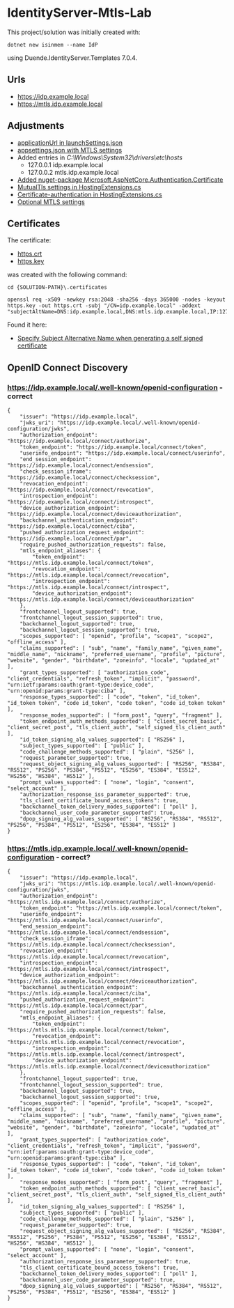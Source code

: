 # IdentityServer-Mtls-Lab

This project/solution was initially created with:

	dotnet new isinmem --name IdP

using Duende.IdentityServer.Templates 7.0.4.

## Urls

- https://idp.example.local
- https://mtls.idp.example.local

## Adjustments

- [applicationUrl in launchSettings.json](/Source/IdP/Properties/launchSettings.json#L9)
- [appsettings.json with MTLS settings](/Source/IdP/appsettings.json)
- Added entries in *C:\Windows\System32\drivers\etc\hosts*
	- 127.0.0.1 idp.example.local
	- 127.0.0.2 mtls.idp.example.local
- [Added nuget-package Microsoft.AspNetCore.Authentication.Certificate](/Source/IdP/IdP.csproj#L11)
- [MutualTls settings in HostingExtensions.cs](/Source/IdP/HostingExtensions.cs#L25)
- [Certificate-authentication in HostingExtensions.cs](/Source/IdP/HostingExtensions.cs#L50)
- [Optional MTLS settings](/Source/IdP/Program.cs#L16)

## Certificates

The certificate:

- [https.crt](/.certificates/https.crt)
- [https.key](/.certificates/https.key)

was created with the following command:

	cd {SOLUTION-PATH}\.certificates

	openssl req -x509 -newkey rsa:2048 -sha256 -days 365000 -nodes -keyout https.key -out https.crt -subj "/CN=idp.example.local" -addext "subjectAltName=DNS:idp.example.local,DNS:mtls.idp.example.local,IP:127.0.0.1,IP:127.0.0.2"

Found it here:

- [Specify Subject Alternative Name when generating a self signed certificate](https://stackoverflow.com/questions/33138148/specify-subject-alternative-name-when-generating-a-self-signed-certificate#answer-64344995)

## OpenID Connect Discovery

### https://idp.example.local/.well-known/openid-configuration - correct

	{
		"issuer": "https://idp.example.local",
		"jwks_uri": "https://idp.example.local/.well-known/openid-configuration/jwks",
		"authorization_endpoint": "https://idp.example.local/connect/authorize",
		"token_endpoint": "https://idp.example.local/connect/token",
		"userinfo_endpoint": "https://idp.example.local/connect/userinfo",
		"end_session_endpoint": "https://idp.example.local/connect/endsession",
		"check_session_iframe": "https://idp.example.local/connect/checksession",
		"revocation_endpoint": "https://idp.example.local/connect/revocation",
		"introspection_endpoint": "https://idp.example.local/connect/introspect",
		"device_authorization_endpoint": "https://idp.example.local/connect/deviceauthorization",
		"backchannel_authentication_endpoint": "https://idp.example.local/connect/ciba",
		"pushed_authorization_request_endpoint": "https://idp.example.local/connect/par",
		"require_pushed_authorization_requests": false,
		"mtls_endpoint_aliases": {
			"token_endpoint": "https://mtls.idp.example.local/connect/token",
			"revocation_endpoint": "https://mtls.idp.example.local/connect/revocation",
			"introspection_endpoint": "https://mtls.idp.example.local/connect/introspect",
			"device_authorization_endpoint": "https://mtls.idp.example.local/connect/deviceauthorization"
		},
		"frontchannel_logout_supported": true,
		"frontchannel_logout_session_supported": true,
		"backchannel_logout_supported": true,
		"backchannel_logout_session_supported": true,
		"scopes_supported": [ "openid", "profile", "scope1", "scope2", "offline_access" ],
		"claims_supported": [ "sub", "name", "family_name", "given_name", "middle_name", "nickname", "preferred_username", "profile", "picture", "website", "gender", "birthdate", "zoneinfo", "locale", "updated_at" ],
		"grant_types_supported": [ "authorization_code", "client_credentials", "refresh_token", "implicit", "password", "urn:ietf:params:oauth:grant-type:device_code", "urn:openid:params:grant-type:ciba" ],
		"response_types_supported": [ "code", "token", "id_token", "id_token token", "code id_token", "code token", "code id_token token" ],
		"response_modes_supported": [ "form_post", "query", "fragment" ],
		"token_endpoint_auth_methods_supported": [ "client_secret_basic", "client_secret_post", "tls_client_auth", "self_signed_tls_client_auth" ],
		"id_token_signing_alg_values_supported": [ "RS256" ],
		"subject_types_supported": [ "public" ],
		"code_challenge_methods_supported": [ "plain", "S256" ],
		"request_parameter_supported": true,
		"request_object_signing_alg_values_supported": [ "RS256", "RS384", "RS512", "PS256", "PS384", "PS512", "ES256", "ES384", "ES512", "HS256", "HS384", "HS512" ],
		"prompt_values_supported": [ "none", "login", "consent", "select_account" ],
		"authorization_response_iss_parameter_supported": true,
		"tls_client_certificate_bound_access_tokens": true,
		"backchannel_token_delivery_modes_supported": [ "poll" ],
		"backchannel_user_code_parameter_supported": true,
		"dpop_signing_alg_values_supported": [ "RS256", "RS384", "RS512", "PS256", "PS384", "PS512", "ES256", "ES384", "ES512" ]
	}

### https://mtls.idp.example.local/.well-known/openid-configuration - correct?

	{
		"issuer": "https://idp.example.local",
		"jwks_uri": "https://mtls.idp.example.local/.well-known/openid-configuration/jwks",
		"authorization_endpoint": "https://mtls.idp.example.local/connect/authorize",
		"token_endpoint": "https://mtls.idp.example.local/connect/token",
		"userinfo_endpoint": "https://mtls.idp.example.local/connect/userinfo",
		"end_session_endpoint": "https://mtls.idp.example.local/connect/endsession",
		"check_session_iframe": "https://mtls.idp.example.local/connect/checksession",
		"revocation_endpoint": "https://mtls.idp.example.local/connect/revocation",
		"introspection_endpoint": "https://mtls.idp.example.local/connect/introspect",
		"device_authorization_endpoint": "https://mtls.idp.example.local/connect/deviceauthorization",
		"backchannel_authentication_endpoint": "https://mtls.idp.example.local/connect/ciba",
		"pushed_authorization_request_endpoint": "https://mtls.idp.example.local/connect/par",
		"require_pushed_authorization_requests": false,
		"mtls_endpoint_aliases": {
			"token_endpoint": "https://mtls.mtls.idp.example.local/connect/token",
			"revocation_endpoint": "https://mtls.mtls.idp.example.local/connect/revocation",
			"introspection_endpoint": "https://mtls.mtls.idp.example.local/connect/introspect",
			"device_authorization_endpoint": "https://mtls.mtls.idp.example.local/connect/deviceauthorization"
		},
		"frontchannel_logout_supported": true,
		"frontchannel_logout_session_supported": true,
		"backchannel_logout_supported": true,
		"backchannel_logout_session_supported": true,
		"scopes_supported": [ "openid", "profile", "scope1", "scope2", "offline_access" ],
		"claims_supported": [ "sub", "name", "family_name", "given_name", "middle_name", "nickname", "preferred_username", "profile", "picture", "website", "gender", "birthdate", "zoneinfo", "locale", "updated_at" ],
		"grant_types_supported": [ "authorization_code", "client_credentials", "refresh_token", "implicit", "password", "urn:ietf:params:oauth:grant-type:device_code", "urn:openid:params:grant-type:ciba" ],
		"response_types_supported": [ "code", "token", "id_token", "id_token token", "code id_token", "code token", "code id_token token" ],
		"response_modes_supported": [ "form_post", "query", "fragment" ],
		"token_endpoint_auth_methods_supported": [ "client_secret_basic", "client_secret_post", "tls_client_auth", "self_signed_tls_client_auth" ],
		"id_token_signing_alg_values_supported": [ "RS256" ],
		"subject_types_supported": [ "public" ],
		"code_challenge_methods_supported": [ "plain", "S256" ],
		"request_parameter_supported": true,
		"request_object_signing_alg_values_supported": [ "RS256", "RS384", "RS512", "PS256", "PS384", "PS512", "ES256", "ES384", "ES512", "HS256", "HS384", "HS512" ],
		"prompt_values_supported": [ "none", "login", "consent", "select_account" ],
		"authorization_response_iss_parameter_supported": true,
		"tls_client_certificate_bound_access_tokens": true,
		"backchannel_token_delivery_modes_supported": [ "poll" ],
		"backchannel_user_code_parameter_supported": true,
		"dpop_signing_alg_values_supported": [ "RS256", "RS384", "RS512", "PS256", "PS384", "PS512", "ES256", "ES384", "ES512" ]
	}